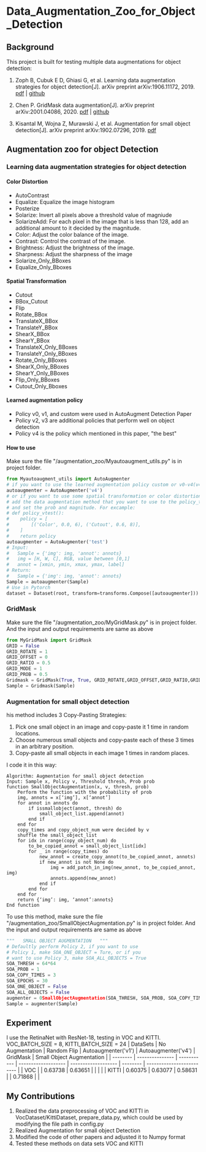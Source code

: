 # Data_Augmentation_Zoo_for_Object_Detection
## Background

This project is built for testing multiple data augmentations for object detection:
1. Zoph B, Cubuk E D, Ghiasi G, et al. Learning data augmentation strategies for object detection[J]. arXiv preprint arXiv:1906.11172, 2019.
[pdf](https://arxiv.org/pdf/1906.11172.pdf "pdf") | [github](https://github.com/tensorflow/tpu/blob/master/models/official/detection/utils/autoaugment_utils.py#L15 "pdf")

2. Chen P. GridMask data augmentation[J]. arXiv preprint arXiv:2001.04086, 2020.
[pdf](https://arxiv.org/pdf/2001.04086.pdf "pdf") | [github](https://github.com/akuxcw/GridMask "github")

3. Kisantal M, Wojna Z, Murawski J, et al. Augmentation for small object detection[J]. arXiv preprint arXiv:1902.07296, 2019.
[pdf](https://arxiv.org/pdf/1902.07296.pdf "pdf")

## Augmentation zoo for object Detection
### Learning data augmentation strategies for object detection

#### Color Distortion
  - AutoContrast
  - Equalize: Equalize the image histogram
  - Posterize
  - Solarize: Invert all pixels above a threshold value of magniude
  - SolarizeAdd: For each pixel in the image that is less than 128, add an additional amount to it decided by the magnitude.
  - Color: Adjust the color balance of the image.
  - Contrast: Control the contrast of the image.
  - Brightness: Adjust the brightness of the image.
  - Sharpness: Adjust the sharpness of the image
  - Solarize_Only_BBoxes
  - Equalize_Only_Bboxes

#### Spatial Transformation
  - Cutout
  - BBox_Cutout
  - Flip
  - Rotate_BBox
  - TranslateX_BBox                                                    
  - TranslateY_BBox                                             
  - ShearX_BBox                                                          
  - ShearY_BBox 
  - TranslateX_Only_BBoxes
  - TranslateY_Only_BBoxes
  - Rotate_Only_BBoxes
  - ShearX_Only_BBoxes
  - ShearY_Only_BBoxes
  - Flip_Only_BBoxes
  - Cutout_Only_Bboxes

#### Learned augmentation policy
  - Policy v0, v1, and custom were used in AutoAugment Detection Paper
  - Policy v2, v3 are additional policies that perform well on object detection
  - Policy v4 is the policy which mentioned in this paper, "the best"
  
#### How to use
  
  Make sure the file "/augmentation_zoo/Myautoaugment_utils.py" is in project folder.
  ```python
  from Myautoaugment_utils import AutoAugmenter
  # if you want to use the learned augmentation policy custom or v0-v4(v4 was recommended):
  autoaugmenter = AutoAugmenter('v4')
  # or if you want to use some spatial transformation or color distortion data augmentation，
  # add the data augmentation method that you want to use to the policy_test in Myautoaugment_utils.py 
  # and set the prob and magnitude. For excample:
  # def policy_vtest():
  #    policy = [
  #        [('Color', 0.0, 6), ('Cutout', 0.6, 8)],
  #    ]
  #    return policy
  autoaugmenter = AutoAugmenter('test')
  # Input: 
  #   Sample = {'img': img, 'annot': annots}
  #   img = [H, W, C], RGB, value between [0,1]
  #   annot = [xmin, ymin, xmax, ymax, label]
  # Return:
  #   Sample = {'img': img, 'annot': annots}
  Sample = autoaugmenter(Sample)
  # Use in Pytorch
  dataset = Dataset(root, transform=transforms.Compose([autoaugmenter]))
 ```

### GridMask
Make sure the file "/augmentation_zoo/MyGridMask.py" is in project folder. And the input and output requirements are same as above
```python
from MyGridMask import GridMask
GRID = False
GRID_ROTATE = 1
GRID_OFFSET = 0
GRID_RATIO = 0.5
GRID_MODE = 1
GRID_PROB = 0.5
Gridmask = GridMask(True, True, GRID_ROTATE,GRID_OFFSET,GRID_RATIO,GRID_MODE,GRID_PROB)
Sample = Gridmask(Sample)
```

### Augmentation for small object detection
his method includes 3 Copy-Pasting Strategies:

1. Pick one small object in an image and copy-paste it 1 time in random locations. 
2. Choose numerous small objects and copy-paste each of these 3 times in an arbitrary position. 
3. Copy-paste all small objects in each image 1 times in random places.

I code it in this way:
```
Algorithm: Augmentation for small object detection
Input: Sample x, Policy v, Threshold thresh, Prob prob
function SmallObjectAugmentation(x, v, thresh, prob)
	Perform the function with the probability of prob
	img, annots = x[‘img’], x[‘annot’]
	for annot in annots do
		if issmallobject(annot, thresh) do
			small_object_list.append(annot)
		end if
	end for
	copy_times and copy_object_num were decided by v
	shuffle the small_object_list
	for idx in range(copy_object_num) do
		to_be_copied_annot = small_object_list[idx]
		for _ in range(copy_times) do
			new_annot = create_copy_annot(to_be_copied_annot, annots)
			if new_annot is not None do
				img = add_patch_in_img(new_annot, to_be_copied_annot, img)
				annots.append(new_annot)
			end if
		end for
	end for
	return {‘img’: img, ‘annot’:annots}
End function 
```
To use this method, make sure the file "/augmentation_zoo/SmallObjectAugmentation.py" is in project folder. And the input and output requirements are same as above
```python
"""   SMALL OBJECT AUGMENTATION   """
# Defaultly perform Policy 2, if you want to use   
# Policy 1, make SOA_ONE_OBJECT = Ture, or if you 
# want to use Policy 3, make SOA_ALL_OBJECTS = True
SOA_THRESH = 64*64
SOA_PROB = 1
SOA_COPY_TIMES = 3
SOA_EPOCHS = 30
SOA_ONE_OBJECT = False
SOA_ALL_OBJECTS = False
augmenter = 0SmallObjectAugmentation(SOA_THRESH, SOA_PROB, SOA_COPY_TIMES, SOA_EPOCHS, SOA_ALL_OBJECTS, SOA_ONE_OBJECT)
Sample = augmenter(Sample)
```

## Experiment
I use the RetinaNet with ResNet-18, testing in VOC and KITTI. VOC_BATCH_SIZE = 8, KITTI_BATCH_SIZE = 24
| DataSets | No Augmentation | Random Flip | Autoaugmenter('v1') | Autoaugmenter('v4') | GridMask | Small Object Augmentation |
| -------- | --------------- | ----------- | ------------------- | ------------------- | -------- | ------------------------- |
|    VOC   |                 |   0.63738   |       0.63651       |                     |          |                           | 
|   KITTI  |     0.60375     |   0.63077   |       0.58631       |                     |  0.71868 |                           |

## My Contributions
1. Realized the data preprocessing of VOC and KITTI in VocDataset/KittiDataset, prepare_data.py, which could be used by modifying the file path in config.py
2. Realized Augmentation for small object Detection
3. Modified the code of other papers and adjusted it to Numpy format
4. Tested these methods on data sets VOC and KITTI
